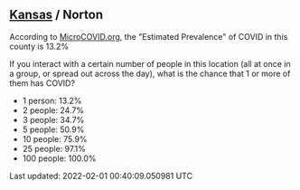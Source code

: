 
## [Kansas](/united-states/kansas) / Norton

According to [MicroCOVID.org](http://microcovid.org),
the "Estimated Prevalence" of COVID in this county is 13.2%

If you interact with a certain number of people in this location
(all at once in a group, or spread out across the day), what is the chance that
1 or more of them has COVID?

- 1 person: 13.2%
- 2 people: 24.7%
- 3 people: 34.7%
- 5 people: 50.9%
- 10 people: 75.9%
- 25 people: 97.1%
- 100 people: 100.0%

Last updated: 2022-02-01 00:40:09.050981 UTC
